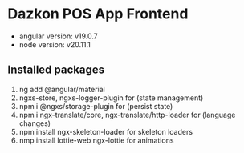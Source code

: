 # Dazkon POS App Frontend
- angular version: v19.0.7
- node version: v20.11.1

## Installed packages
1. ng add @angular/material
2. ngxs-store, ngxs-logger-plugin for (state management)
3. npm i @ngxs/storage-plugin for (persist state)
4. npm i ngx-translate/core, ngx-translate/http-loader for (language changes)
5. npm install ngx-skeleton-loader for skeleton loaders
6. nmp install lottie-web ngx-lottie for animations